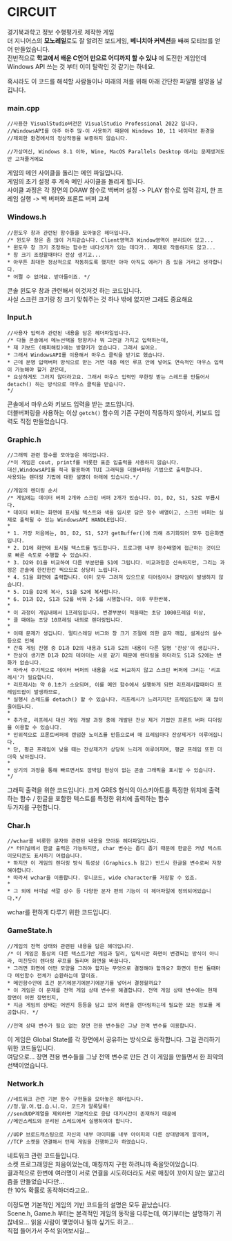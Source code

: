 # CIRCUIT
경기북과학고 정보 수행평가로 제작한 게임  
더 지니어스의 **모노레일**로도 잘 알려진 보드게임, **베니치아 커넥션**을 ~~배껴~~ 모티브를 얻어 만들었습니다.  
전반적으로 **학교에서 배운 C언어 만으로 어디까지 할 수 있냐** 에 도전한 게임인데 Windows API 쓰는 것 부터 이미 탈락인 것 같기는 하네요.  

혹시라도 이 코드를 해석할 사람들이나 미래의 저를 위해 아래 간단한 파일별 설명을 남깁니다.
### main.cpp
```
//사용한 VisualStudio버전은 VisualStudio Professional 2022 입니다.
//WindowsAPI를 아주 아주 많-이 사용하기 때문에 Windows 10, 11 네이티브 환경을 
//제외한 환경에서의 정상작동을 보증하지 않습니다.

//가상머신, Windows 8.1 이하, Wine, MacOS Parallels Desktop 에서는 문제생겨도 안 고쳐줄거에요
```
게임의 메인 사이클을 돌리는 메인 파일입니다.  
게임의 초기 설정 후 계속 메인 사이클을 돌리게 됩니다.  
사이클 과정은 각 장면의 DRAW 함수로 백버퍼 설정 -> PLAY 함수로 입력 감지, 한 프레임 실행 -> 백 버퍼와 프론트 버퍼 교체  

### Windows.h
```
//윈도우 창과 관련된 함수들을 모아놓은 헤더입니다.
/* 윈도우 창은 좀 많이 거지같습니다. Client영역과 Window영역이 분리되어 있고...
* 윈도우 창 크기 조정하는 함수만 네다섯개가 있는 데다가.. 제대로 작동하지도 않고...
* 창 크기 조정할때마다 잔상 생기고...
* 아무튼 최대한 정상적으로 작동하도록 했지만 아마 아직도 에러가 좀 있을 거라고 생각합니다.
* 어쩔 수 없어요. 받아들이죠. */
```
콘솔 윈도우 창과 관련해서 이것저것 하는 코드입니다.  
사실 스크린 크기랑 창 크기 맞춰주는 것 하나 밖에 없지만 그래도 중요해요

### Input.h
```
//사용자 입력과 관련된 내용을 담은 헤더파일입니다.
/* 다들 콘솔에서 메뉴선택을 방향키나 뭐 그런걸 가지고 입력하는데, 
* 제 키보드 (해피해킹)에는 방향키가 없습니다. 그래서 싫어요.
* 그래서 WindowsAPI를 이용해서 마우스 클릭을 받기로 했습니다.
* 근데 분명 입력버퍼 방식으로 받는 거면 대충 메인 루프 안에 넣어도 연속적인 마우스 입력이 가능해야 할거 같은데,
* 요상하게도 그러지 않더라고요. 그래서 마우스 입력만 무한정 받는 스레드를 만들어서 detach() 하는 방식으로 마우스 클릭을 받습니다.
*/
```
콘솔에서 마우스와 키보드 입력을 받는 코드입니다.  
더블버퍼링을 사용하는 이상 `getch()` 함수의 기존 구현이 작동하지 않아서, 키보드 입력도 직접 만들었습니다.

### Graphic.h
```
//그래픽 관련 함수를 모아놓은 헤더입니다.
/*이 게임은 cout, printf를 비롯한 표준 입출력을 사용하지 않습니다.
대신,WindowsAPI를 적극 활용하여 TUI 그래픽을 더블버퍼링 기법으로 출력합니다.
사용되는 렌더링 기법에 대한 설명이 아래에 있습니다.*/

//게임의 렌더링 순서
/* 게임에는 데이터 버퍼 2개와 스크린 버퍼 2개가 있습니다. D1, D2, S1, S2로 부릅시다.
* 데이터 버퍼는 화면에 표시될 텍스트와 색을 임시로 담은 정수 배열이고, 스크린 버퍼는 실제로 출력될 수 있는 WindowsAPI HANDLE입니다.
*
* 1. 가장 처음에는, D1, D2, S1, S2가 getBuffer()에 의해 초기화되어 모두 검은화면입니다.
* 2. D1에 화면에 표시될 텍스트를 빌드합니다. 프로그램 내부 정수배열에 접근하는 것이므로 빠른 속도로 수행할 수 있습니다.
* 3. D2와 D1을 비교하여 다른 부분만을 S1에 그립니다. 비교과정은 신속하지만, 그리는 과정은 콘솔에 한칸한칸 찍으므로 상당히 느립니다.
* 4. S1을 화면에 출력합니다. 이미 모두 그려져 있으므로 티어링이나 깜박임이 발생하지 않습니다.
* 5. D1을 D2에 복사, S1을 S2에 복사합니다.
* 6. D1과 D2, S1과 S2를 바꿔 2-5를 시행합니다. 이후 무한반복.
*
* 이 과정이 게임내에서 1프레임입니다. 변경부분이 적을때는 초당 1000프레임 이상, 
* 클 때에는 초당 10프레임 내외로 렌더링됩니다.
* 
* 이때 문제가 생깁니다. 멀티스레딩 버그와 창 크기 조절에 의한 글자 깨짐, 설계상의 실수 등으로 인해 
* 간혹 게임 진행 중 D1과 D2의 내용과 S1과 S2의 내용이 다른 일명 '잔상'이 생깁니다.
* 잔상이 생기면 D1과 D2의 데이터는 서로 같기 때문에 렌더링을 하더라도 S1과 S2에는 변화가 없습니다.
* 따라서 주기적으로 데이터 버퍼의 내용을 서로 비교하지 않고 스크린 버퍼에 그리는 '리프레시'가 필요합니다.
* 리프레시는 약 0.1초가 소요되며, 이를 메인 함수에서 실행하게 되면 리프레시할때마다 프레임드랍이 발생하므로,
* 실행시 스레드를 detach() 할 수 있습니다. 리프레시가 느려지지만 프레임드랍이 꽤 많이 줄어듭니다.
*
* 추가로, 리프레시 대신 게임 개발 과정 중에 개발된 잔상 제거 기법인 프론트 버퍼 디더링을 이용할 수 있습니다.
* 인위적으로 프론트버퍼에 랜덤한 노이즈를 만듬으로써 매 프레임마다 잔상제거가 이루어집니다.
* 단, 평균 프레임이 낮을 때는 잔상제거가 상당히 느리게 이루어지며, 평균 프레임 또한 더더욱 낮아집니다.
* 
* 상기의 과정을 통해 빠르면서도 깜박임 현상이 없는 콘솔 그래픽을 표시할 수 있습니다.
*/
```
그래픽 출력을 위한 코드입니다. 
크게 GRES 형식의 아스키아트를 특정한 위치에 출력하는 함수 / 한글을 포함한 텍스트를 특정한 위치에 출력하는 함수  
두가지를 구현합니다.

### Char.h
```
//wchar를 비롯한 문자와 관련된 내용을 모아둔 헤더파일입니다.
/* 터미널에서 한글 출력은 가능하지만, char 변수는 좁디 좁기 때문에 한글은 커녕 텍스트 이모티콘도 표시하기 어렵습니다.
* 하지만 이 게임의 렌더링 방식 특성상 (Graphics.h 참고) 반드시 한글을 변수로써 저장해야합니다.
* 따라서 wchar을 이용합니다. 유니코드, wide character를 저장할 수 있죠.
* 
* 그 외에 터미널 색깔 상수 등 다양한 문자 편의 기능이 이 헤더파일에 정의되어있습니다.*/
```
wchar를 편하게 다루기 위한 코드입니다.

### GameState.h
```
//게임의 전역 상태와 관련된 내용을 담은 헤더입니다.
/* 이 게임은 통상의 다른 텍스트기반 게임과 달리, 입력시만 화면이 변경되는 방식이 아니라, 미친듯이 렌더링 루프를 돌리며 화면을 바꿉니다.
* 그러면 화면에 어떤 모양을 그려야 할지는 무엇으로 결정해야 할까요? 화면이 한번 돌때마다 메인함수 전체가 순환하는데 말이죠.
* 메인함수안에 조건 분기에분기에분기에분기를 넣어서 결정할까요?
* 이 게임은 이 문제를 전역 게임 상태 변수로 해결합니다. 전역 게임 상태 변수에는 현재 장면이 어떤 장면인지,
* 지금 게임의 상태는 어떤지 등등을 담고 있어 화면을 렌더링하는데 필요한 모든 정보를 제공합니다. */

//전역 상태 변수가 필요 없는 장면 전용 변수들은 그냥 전역 변수를 이용합니다.
```
이 게임은 Global State를 각 장면에서 공유하는 방식으로 동작합니다.
그걸 관리하기 위한 코드들입니다.  
여담으로... 장면 전용 변수들을 그냥 전역 변수로 만든 건 이 게임을 만들면서 한 최악의 선택이었습니다.

### Network.h
```
//네트워크 관련 기본 함수 구현들을 모아놓은 헤더입니다.
//정.말.어.렵.습.니.다. 코드가 알록달록!
//sendUDP계열을 제외하면 기본적으로 응답 대기시간이 존재하기 때문에
//메인스레드와 분리된 스레드에서 실행하여야 합니다.

//UDP 브로드캐스팅으로 자신의 내부 아이피를 내부 아이피의 다른 상대방에게 알리며,
//TCP 소켓을 연결해서 턴제 게임을 진행하고자 하였습니다.
```
네트워크 관련 코드들입니다.  
소켓 프로그래밍은 처음이었는데, 매칭까지 구현 하려니까 죽을맛이었습니다.  
결과적으로 한번에 여러명이 서로 연결을 시도하더라도 서로 매칭이 꼬이지 않는 알고리즘을 만들었습니다만...  
한 10% 확률로 동작하더라고요..

이정도면 기본적인 게임의 기반 코드들의 설명은 모두 끝났습니다.  
Scene.h, Game.h 부터는 본격적인 게임의 동작을 다루는데, 여기부터는 설명하기 귀찮네요... 읽을 사람이 몇명이나 될까 싶기도 하고...  
직접 들어가서 주석 읽어보시길...
